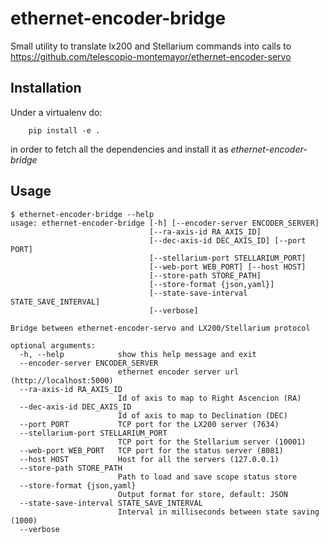 # ethernet-encoder-bridge

Small utility to translate lx200 and Stellarium commands into calls to <https://github.com/telescopio-montemayor/ethernet-encoder-servo>


## Installation

Under a virtualenv do:

```
    pip install -e .
```

in order to fetch all the dependencies and install it as *ethernet-encoder-bridge*


## Usage


```
$ ethernet-encoder-bridge --help
usage: ethernet-encoder-bridge [-h] [--encoder-server ENCODER_SERVER]
                               [--ra-axis-id RA_AXIS_ID]
                               [--dec-axis-id DEC_AXIS_ID] [--port PORT]
                               [--stellarium-port STELLARIUM_PORT]
                               [--web-port WEB_PORT] [--host HOST]
                               [--store-path STORE_PATH]
                               [--store-format {json,yaml}]
                               [--state-save-interval STATE_SAVE_INTERVAL]
                               [--verbose]

Bridge between ethernet-encoder-servo and LX200/Stellarium protocol

optional arguments:
  -h, --help            show this help message and exit
  --encoder-server ENCODER_SERVER
                        ethernet encoder server url (http://localhost:5000)
  --ra-axis-id RA_AXIS_ID
                        Id of axis to map to Right Ascencion (RA)
  --dec-axis-id DEC_AXIS_ID
                        Id of axis to map to Declination (DEC)
  --port PORT           TCP port for the LX200 server (7634)
  --stellarium-port STELLARIUM_PORT
                        TCP port for the Stellarium server (10001)
  --web-port WEB_PORT   TCP port for the status server (8081)
  --host HOST           Host for all the servers (127.0.0.1)
  --store-path STORE_PATH
                        Path to load and save scope status store
  --store-format {json,yaml}
                        Output format for store, default: JSON
  --state-save-interval STATE_SAVE_INTERVAL
                        Interval in milliseconds between state saving (1000)
  --verbose
```
